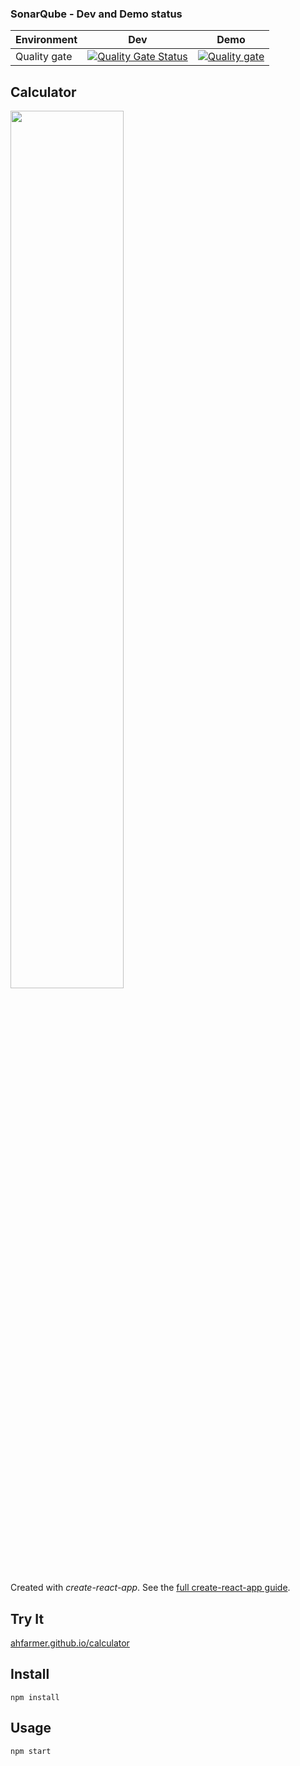 ### SonarQube - Dev and Demo status
Environment | Dev | Demo |
--- | --- | --- |
Quality gate | [![Quality Gate Status](http://54.226.188.193:9000/api/project_badges/measure?project=test--master&metric=alert_status&token=sqb_5939a89bb029f63763233a27299f47e508db7beb)](http://54.226.188.193:9000/dashboard?id=test--master)| [![Quality gate](https://sonarqube.bitcotapps.com/api/project_badges/quality_gate?project=rag-base)](https://sonarqube.bitcotapps.com/dashboard?id=rag-base) |

Calculator
---
<img src="Logotype primary.png" width="60%" height="60%" />

Created with *create-react-app*. See the [full create-react-app guide](https://github.com/facebookincubator/create-react-app/blob/master/packages/react-scripts/template/README.md).



Try It
---

[ahfarmer.github.io/calculator](https://ahfarmer.github.io/calculator/)



Install
---

`npm install`



Usage
---

`npm start`
